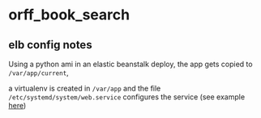 # orff_book_search

## elb config notes

Using a python ami in an elastic beanstalk deploy, the app gets copied to `/var/app/current`,

a virtualenv is created in `/var/app` and the file `/etc/systemd/system/web.service` configures the service (see example [here](./service_script/web.service))
